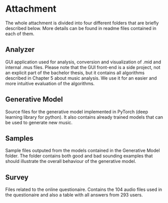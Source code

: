 # Attachment

The whole attachment is divided into four different folders that are briefly described below. More details can be found in readme files contained in each of them.


## Analyzer

GUI application used for analysis, conversion and visualization of .mid and internal .mus files. Please note that the GUI front-end is a side project, not an explicit part of the bachelor thesis, but it contains all algorithms described in Chapter 5 about music analysis. We use it for an easier and more intuitive evaluation of the algorithms.


## Generative Model

Source files for the generative model implemented in PyTorch (deep learning library for python). It also contains already trained models that can be used to generate new music.


## Samples

Sample files outputed from the models contained in the Generative Model folder. The folder contains both good and bad sounding examples that should illustrate the overall behaviour of the generative model.


## Survey

Files related to the online questionaire. Contains the 104 audio files used in the questionaire and also a table with all answers from 293 users.
